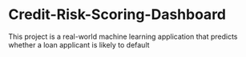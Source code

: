 # Credit-Risk-Scoring-Dashboard
This project is a real-world machine learning application that predicts whether a loan applicant is likely to default
